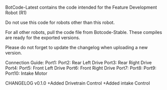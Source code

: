 BotCode-Latest contains the code intended for the Feature Development Robot (R1)

Do not use this code for robots other than this robot.

For all other robots, pull the code file from Botcode-Stable. These compiles are ready for the exported versions.

Please do not forget to update the changelog when uploading a new version.

Connection Guide:
 Port1: 
 Port2: Rear Left Drive
 Port3: Rear Right Drive
 Port4: 
 Port5: Front Left Drive
 Port6: Front Right Drive
 Port7: 
 Port8: 
 Port9: 
Port10: Intake Motor

CHANGELOG
v0.1.0
+Added Drivetrain Control
+Added intake Control

